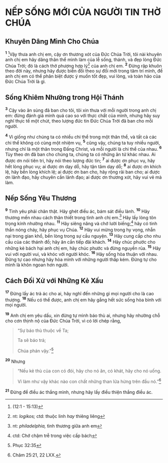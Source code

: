 # NẾP SỐNG MỚI CỦA NGƯỜI TIN THỜ CHÚA

## Khuyên Dâng Mình Cho Chúa

<sup><b>1</b></sup> [^1@-06f98c3d-768d-47ba-932d-a5d693d59e00]Vậy thưa anh chị em, cậy ơn thương xót của Ðức Chúa Trời, tôi nài khuyên anh chị em hãy dâng thân thể mình làm của lễ sống, thánh, và đẹp lòng Ðức Chúa Trời; đó là cách thờ phượng hợp lý[^1-06f98c3d-768d-47ba-932d-a5d693d59e00] của anh chị em. <sup><b>2</b></sup> Ðừng rập khuôn theo đời này, nhưng hãy được biến đổi theo sự đổi mới trong tâm trí mình, để anh chị em có thể phân biệt được ý muốn tốt đẹp, vui lòng, và toàn hảo của Ðức Chúa Trời là gì.

## Sống Khiêm Nhường trong Hội Thánh

<sup><b>3</b></sup> Cậy vào ân sủng đã ban cho tôi, tôi xin thưa với mỗi người trong anh chị em: đừng đánh giá mình quá cao so với thực chất của mình, nhưng hãy suy nghĩ thực tế một chút, theo lượng đức tin Ðức Chúa Trời đã ban cho mỗi người.

<sup><b>4</b></sup> Vì giống như chúng ta có nhiều chi thể trong một thân thể, và tất cả các chi thể không có cùng một nhiệm vụ, <sup><b>5</b></sup> cũng vậy, chúng ta tuy nhiều người, nhưng chỉ là một thân trong Ðấng Christ, và mỗi người là chi thể của nhau. <sup><b>6</b></sup> Tùy theo ơn đã ban cho chúng ta, chúng ta có những ân tứ khác nhau. Ai được ơn nói tiên tri, hãy nói theo lượng đức tin; <sup><b>7</b></sup> ai được ơn phục vụ, hãy hết lòng phục vụ; ai được ơn dạy dỗ, hãy tận tâm dạy dỗ; <sup><b>8</b></sup> ai được ơn khích lệ, hãy bền lòng khích lệ; ai được ơn ban cho, hãy rộng rãi ban cho; ai được ơn lãnh đạo, hãy chuyên cần lãnh đạo; ai được ơn thương xót, hãy vui vẻ mà làm.

## Nếp Sống Yêu Thương

<sup><b>9</b></sup> Tình yêu phải chân thật. Hãy ghét điều ác, bám sát điều lành. <sup><b>10</b></sup> Hãy thương mến nhau cách thân thiết trong tình anh chị em.[^2-06f98c3d-768d-47ba-932d-a5d693d59e00] Hãy lấy lòng tôn trọng kính nhường nhau. <sup><b>11</b></sup> Hãy siêng năng và chớ lười biếng;[^3-06f98c3d-768d-47ba-932d-a5d693d59e00] hãy có tinh thần nóng cháy, hãy phục vụ Chúa. <sup><b>12</b></sup> Hãy vui mừng trong hy vọng, nhẫn nại trong gian khổ, bền lòng trong sự cầu nguyện. <sup><b>13</b></sup> Hãy cung cấp cho nhu cầu của các thánh đồ; hãy ân cần tiếp đãi khách. <sup><b>14</b></sup> Hãy chúc phước cho những kẻ bách hại anh chị em, hãy chúc phước và đừng nguyền rủa. <sup><b>15</b></sup> Hãy vui với người vui, và khóc với người khóc. <sup><b>16</b></sup> Hãy sống hòa thuận với nhau. Ðừng tự cao nhưng hãy hòa mình với những người thấp kém. Ðừng tự cho mình là khôn ngoan hơn người.

## Cách Ðối Xử với Những Kẻ Xấu

<sup><b>17</b></sup> Ðừng lấy ác trả ác cho ai, hãy nghĩ đến những gì mọi người cho là cao thượng. <sup><b>18</b></sup> Nếu có thể được, anh chị em hãy gắng hết sức sống hòa bình với mọi người.

<sup><b>19</b></sup> Anh chị em yêu dấu, xin đừng tự mình báo thù ai, nhưng hãy nhường chỗ cho cơn thịnh nộ của Ðức Chúa Trời, vì có lời chép rằng,

> “Sự báo thù thuộc về Ta;
>
> Ta sẽ báo trả;
>
> Chúa phán vậy.”[^2@-06f98c3d-768d-47ba-932d-a5d693d59e00]

<sup><b>20</b></sup> Nhưng

> “Nếu kẻ thù của con có đói, hãy cho nó ăn, có khát, hãy cho nó uống.
>
> Vì làm như vậy khác nào con chất những than lửa hừng trên đầu nó.”[^3@-06f98c3d-768d-47ba-932d-a5d693d59e00]

<sup><b>21</b></sup> Ðừng để điều ác thắng mình, nhưng hãy lấy điều thiện thắng điều ác.

[^1-06f98c3d-768d-47ba-932d-a5d693d59e00]: nt: _logikos;_ ctd: thuộc linh _hay_ thiêng liêng

[^2-06f98c3d-768d-47ba-932d-a5d693d59e00]: nt: _philadelphia,_ tình thương giữa anh em

[^3-06f98c3d-768d-47ba-932d-a5d693d59e00]: ctd: Chớ chậm trễ trong việc cấp bách

[^1@-06f98c3d-768d-47ba-932d-a5d693d59e00]: (12:1 - 15:13)

[^2@-06f98c3d-768d-47ba-932d-a5d693d59e00]: Phục 32:35

[^3@-06f98c3d-768d-47ba-932d-a5d693d59e00]: Châm 25:21, 22 LXX.
